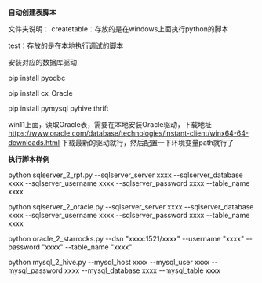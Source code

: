 **自动创建表脚本**

文件夹说明：
createtable：存放的是在windows上面执行python的脚本

test：存放的是在本地执行调试的脚本

安装对应的数据库驱动

pip install pyodbc

pip install cx_Oracle

pip install pymysql pyhive thrift

win11上面，读取Oracle表，需要在本地安装Oracle驱动，下载地址 https://www.oracle.com/database/technologies/instant-client/winx64-64-downloads.html
下载最新的驱动就行，然后配置一下环境变量path就行了

**执行脚本样例**

python sqlserver_2_rpt.py --sqlserver_server xxxx --sqlserver_database xxxx --sqlserver_username xxxx --sqlserver_password xxxx --table_name xxxx

python sqlserver_2_oracle.py --sqlserver_server xxxx --sqlserver_database xxxx --sqlserver_username xxxx --sqlserver_password xxxx --table_name xxxx

python oracle_2_starrocks.py --dsn "xxxx:1521/xxxx" --username "xxxx" --password "xxxx" --table_name "xxxx"

python mysql_2_hive.py --mysql_host xxxx --mysql_user xxxx --mysql_password xxxx --mysql_database xxxx --mysql_table xxxx